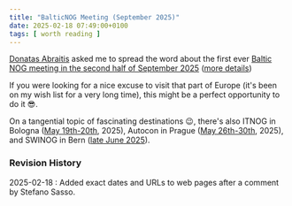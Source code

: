 ```yaml
---
title: "BalticNOG Meeting (September 2025)"
date: 2025-02-18 07:49:00+0100
tags: [ worth reading ]
---
```

[Donatas Abraitis](https://www.linkedin.com/in/ton31337/) asked me to spread the word about the first ever [Baltic NOG meeting in the second half of September 2025](https://events.balticnog.org/event/1/) ([more details](https://events.balticnog.org/event/1/attachments/2/2/BalticNOG%202025.pdf))

If you were looking for a nice excuse to visit that part of Europe (it's been on my wish list for a very long time), this might be a perfect opportunity to do it 😎.

On a tangential topic of fascinating destinations 😉, there's also ITNOG in Bologna ([May 19th-20th](https://www.itnog.it/itnog9/), 2025), Autocon in Prague ([May 26th-30th](https://networkautomation.forum/autocon3), 2025), and SWINOG in Bern ([late June 2025](https://www.swinog.ch/meetings/swinog40/)).
<!--more-->
### Revision History

2025-02-18
: Added exact dates and URLs to web pages after a comment by Stefano Sasso.
